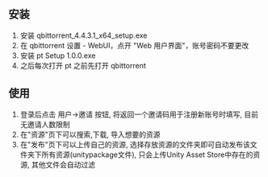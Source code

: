## 安装
1. 安装 qbittorrent_4.4.3.1_x64_setup.exe
2. 在 qbittorrent 设置 - WebUI，点开 "Web 用户界面"，账号密码不要更改
3. 安装 pt Setup 1.0.0.exe
4. 之后每次打开 pt 之前先打开 qbittorrent

## 使用
1. 登录后点击 用户->邀请 按钮, 将返回一个邀请码用于注册新账号时填写, 目前无邀请人数限制
2. 在"资源"页下可以搜索,下载, 导入想要的资源
3. 在"发布"页下可以上传自己的资源, 选择存放资源的文件夹即可自动发布该文件夹下所有资源(unitypackage文件), 只会上传Unity Asset Store中存在的资源, 其他文件会自动过滤
